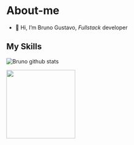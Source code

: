 # About-me

- 👋 Hi, I’m Bruno Gustavo, *Fullstack* developer

## My Skills
 

![Bruno github stats](https://github-readme-stats.vercel.app/api?username=brunogustavo74&show_icons=true&count_private=true&theme=holi)

<p align="left">
  <img height="180em" src="https://github-readme-stats.vercel.app/api/top-langs/?username=Brunogustavo74&layout=compact&theme=dark"/>
</p>

